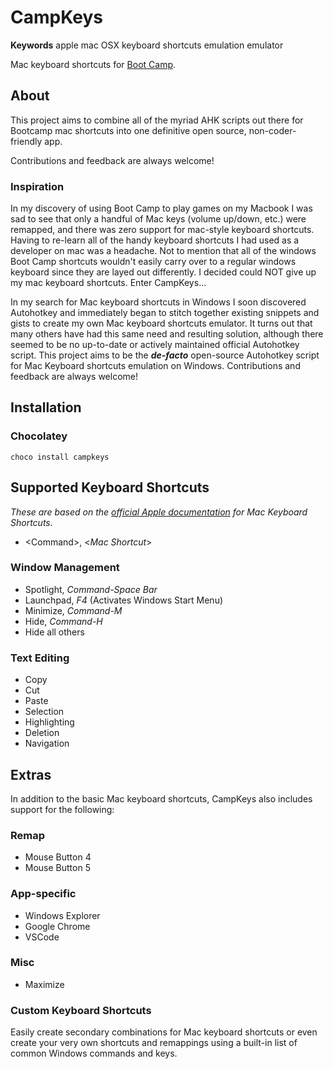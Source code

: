 # CampKeys

**Keywords**
apple mac OSX keyboard shortcuts emulation emulator

Mac keyboard shortcuts for [Boot Camp](https://support.apple.com/boot-camp).

## About

This project aims to combine all of the myriad AHK scripts out there for Bootcamp mac shortcuts into one definitive open source, non-coder-friendly app.

Contributions and feedback are always welcome!

### Inspiration

<!-- I love my Mac and the Apple operating system. It's the sandbox in which I discovered and nurtured my passion for programming. Mac's beautiful and intuitive design helped inspire me to eventually create my own software, which is partly what inspired CampKeys. -->

In my discovery of using Boot Camp to play games on my Macbook I was sad to see that only a handful of Mac keys (volume up/down, etc.) were remapped, and there was zero support for mac-style keyboard shortcuts. Having to re-learn all of the handy keyboard shortcuts I had used as a developer on mac was a headache. Not to mention that all of the windows Boot Camp shortcuts wouldn't easily carry over to a regular windows keyboard since they are layed out differently. I decided could NOT give up my mac keyboard shortcuts. Enter CampKeys...

In my search for Mac keyboard shortcuts in Windows I soon discovered Autohotkey and immediately began to stitch together existing snippets and gists to create my own Mac keyboard shortcuts emulator. It turns out that many others have had this same need and resulting solution, although there seemed to be no up-to-date or actively maintained official Autohotkey script. This project aims to be the **_de-facto_** open-source Autohotkey script for Mac Keyboard shortcuts emulation on Windows. Contributions and feedback are always welcome!

## Installation

### Chocolatey

```shell
choco install campkeys
```

## Supported Keyboard Shortcuts

_These are based on the [official Apple documentation](https://support.apple.com/en-us/HT201236) for Mac Keyboard Shortcuts._

- \<Command>, \<_Mac Shortcut_>

### Window Management

- Spotlight, _Command-Space Bar_
- Launchpad, _F4_ (Activates Windows Start Menu)
- Minimize, _Command-M_
- Hide, _Command-H_
- Hide all others

### Text Editing

- Copy
- Cut
- Paste
- Selection
- Highlighting
- Deletion
- Navigation

## Extras

In addition to the basic Mac keyboard shortcuts, CampKeys also includes support for the following:

### Remap

- Mouse Button 4
- Mouse Button 5

### App-specific

- Windows Explorer
- Google Chrome
- VSCode

### Misc

- Maximize

### Custom Keyboard Shortcuts

Easily create secondary combinations for Mac keyboard shortcuts or even create your very own shortcuts and remappings using a built-in list of common Windows commands and keys.